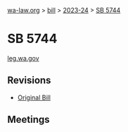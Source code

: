 [wa-law.org](/) > [bill](/bill/) > [2023-24](/bill/2023-24/) > [SB 5744](/bill/2023-24/sb/5744/)

# SB 5744
[leg.wa.gov](https://app.leg.wa.gov/billsummary?BillNumber=5744&Year=2023&Initiative=false)

## Revisions
* [Original Bill](1/)

## Meetings